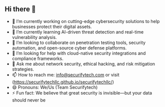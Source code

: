 ## Hi there 👋

- 🔭 I’m currently working on cutting-edge cybersecurity solutions to help businesses protect their digital assets.
- 🌱 I’m currently learning AI-driven threat detection and real-time vulnerability analysis.
- 👯 I’m looking to collaborate on penetration testing tools, security automation, and open-source cyber defense platforms.
- 🤔 I’m looking for help with cloud-native security integrations and compliance frameworks.
- 💬 Ask me about network security, ethical hacking, and risk mitigation strategies.
- 📫 How to reach me: info@securifytech.com or visit (https://securifytechllc.github.io/securifytechllc/)
- 😄 Pronouns: We/Us (Team Securifytech)
- ⚡ Fun fact: We believe that great security is invisible—but your data should never be

